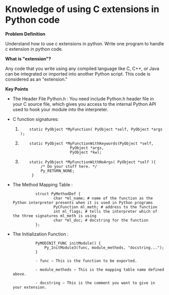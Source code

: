 # Knowledge of using C extensions in Python code

**Problem Definition**

Understand how to use c extensions in python. 
Write one program to handle c extension in python code. 

**What is "extension"?**

Any code that you write using any compiled language like C, C++, or Java can be integrated or imported into another 
Python script. This code is considered as an "extension."  

**Key Points**

- The Header File Python.h : You need include Python.h header file in your C source file, which gives you access to the 
internal Python API used to hook your module into the interpreter. 

- C function signatures:

    1.         static PyObject *MyFunction( PyObject *self, PyObject *args );

    2.         static PyObject *MyFunctionWithKeywords(PyObject *self,
                                 PyObject *args,
                                 PyObject *kw);

    3.         static PyObject *MyFunctionWithNoArgs( PyObject *self ){
                    /* Do your stuff here. */
                    Py_RETURN_NONE;
                }
              
- The Method Mapping Table : 
                
                struct PyMethodDef {
                        char *ml_name; # name of the function as the Python interpreter presents when it is used in Python programs
                        PyCFunction ml_meth; # address to the function
                        int ml_flags; # tells the interpreter which of the three signatures ml_meth is using
                        char *ml_doc; # docstring for the function
                };

- The Initialization Function : 

                PyMODINIT_FUNC initModule() {
                    Py_InitModule3(func, module_methods, "docstring...");
                }
                
                - func − This is the function to be exported.

                - module_methods − This is the mapping table name defined above.

                - docstring − This is the comment you want to give in your extension.

